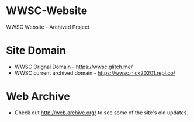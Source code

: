 # WWSC-Website
WWSC Website - Archived Project

# Site Domain
* WWSC Orignal Domain - https://wwsc.glitch.me/
* WWSC current archived domain - https://wwsc.nick20201.repl.co/

# Web Archive
* Check out http://web.archive.org/ to see some of the site's old updates.
